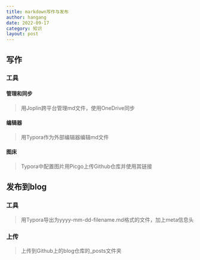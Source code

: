 ```yaml
---
title: markdown写作与发布
author: hangang
date: 2022-09-17
category: 知识
layout: post
---
```



## 写作

### 工具

#### 管理和同步

> 用Joplin跨平台管理md文件，使用OneDrive同步

#### 编辑器

> 用Typora作为外部编辑器编辑md文件

#### 图床

> Typora中配置图片用Picgo上传Github仓库并使用其链接

## 发布到blog

### 工具

> 用Typora导出为yyyy-mm-dd-filename.md格式的文件，加上meta信息头

### 上传

> 上传到Github上的blog仓库的_posts文件夹
